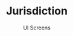 ---
layout: embed
permalink: apps/mint/business-processes/jurisdiction/ui-screens
lang: en
page_id: apps-mint-business-processes-jurisdiction-screens

title: Jurisdiction
subtitle: UI Screens
backUrl: /apps/mint/business-processes/jurisdiction

description: Screens
---